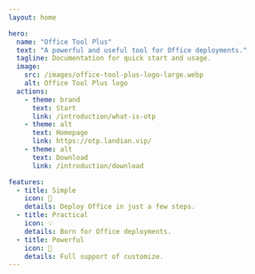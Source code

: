 ```yaml
---
layout: home

hero:
  name: "Office Tool Plus"
  text: "A powerful and useful tool for Office deployments."
  tagline: Documentation for quick start and usage.
  image:
    src: /images/office-tool-plus-logo-large.webp
    alt: Office Tool Plus logo
  actions:
    - theme: brand
      text: Start
      link: /introduction/what-is-otp
    - theme: alt
      text: Homepage
      link: https://otp.landian.vip/
    - theme: alt
      text: Download
      link: /introduction/download

features:
  - title: Simple
    icon: 📝
    details: Deploy Office in just a few steps.
  - title: Practical
    icon: 💡
    details: Born for Office deployments.
  - title: Powerful
    icon: 🚀
    details: Full support of customize.
---
```


<style>
:root {
  --vp-home-hero-name-color: transparent;
  --vp-home-hero-name-background: -webkit-linear-gradient(120deg, #0078D4 45%, #41d1ff);
}
</style>
